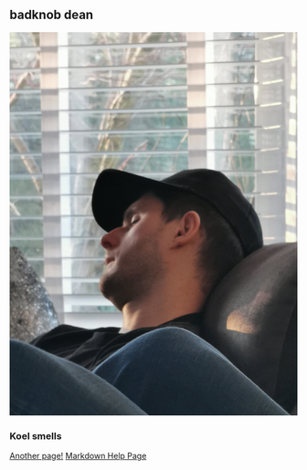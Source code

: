 ## badknob dean

![alt text](16145318967074692524299154659149.jpg "Title")

### Koel smells

<a href="FirstPage">Another page!</a>
<a href="markdownHelp">Markdown Help Page</a>
